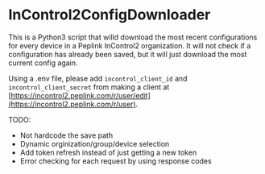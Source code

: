 # InControl2ConfigDownloader

This is a Python3 script that willd download the most recent configurations for every device in a Peplink InControl2 organization. It will not check if a configuration has already been saved, but it will just download the most current config again. 

Using a .env file, please add `incontrol_client_id` and `incontrol_client_secret` from making a client at [https://incontrol2.peplink.com/r/user/edit](https://incontrol2.peplink.com/r/user). 

TODO: 
- Not hardcode the save path
- Dynamic orginization/group/device selection
- Add token refresh instead of just getting a new token
- Error checking for each request by using response codes
